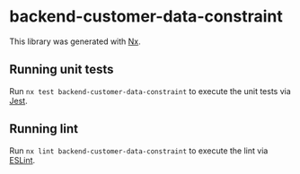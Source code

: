 # backend-customer-data-constraint

This library was generated with [Nx](https://nx.dev).

## Running unit tests

Run `nx test backend-customer-data-constraint` to execute the unit tests via [Jest](https://jestjs.io).

## Running lint

Run `nx lint backend-customer-data-constraint` to execute the lint via [ESLint](https://eslint.org/).
